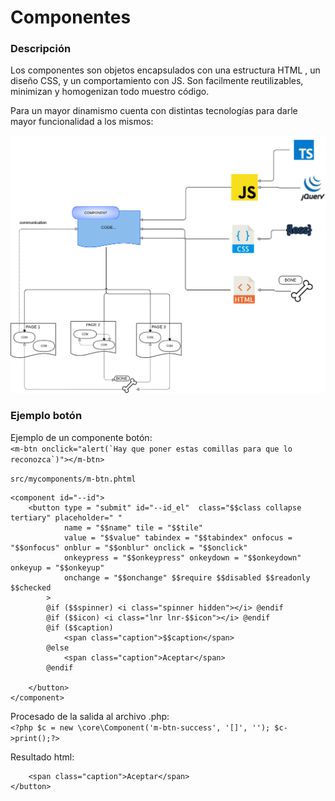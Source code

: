 # Componentes

### Descripción
Los componentes son objetos encapsulados con una estructura HTML , un diseño CSS, y un comportamiento con JS. 
Son facilmente reutilizables, minimizan y homogenizan todo muestro código. 

Para un mayor dinamismo cuenta con distintas tecnologías para darle mayor funcionalidad a los mismos: 

![ESQUEMA](img/Sistemacomponentes.png "Esquema del SkeletonPHP")

### Ejemplo botón
Ejemplo de un componente botón:  
``<m-btn onclick="alert(`Hay que poner estas comillas para que lo reconozca`)"></m-btn>``

`src/mycomponents/m-btn.phtml`
```
<component id="--id"> 
    <button type = "submit" id="--id_el"  class="$$class collapse tertiary" placeholder=" "
            name = "$$name" tile = "$$tile"
            value = "$$value" tabindex = "$$tabindex" onfocus = "$$onfocus" onblur = "$$onblur" onclick = "$$onclick"
            onkeypress = "$$onkeypress" onkeydown = "$$onkeydown" onkeyup = "$$onkeyup"
            onchange = "$$onchange" $$require $$disabled $$readonly $$checked  
        >
        @if ($$spinner) <i class="spinner hidden"></i> @endif
        @if ($$icon) <i class="lnr lnr-$$icon"></i> @endif
        @if ($$caption) 
            <span class="caption">$$caption</span> 
        @else
            <span class="caption">Aceptar</span> 
        @endif
        
    </button>
</component>
```
Procesado de la salida al archivo .php:  
`<?php $c = new \core\Component('m-btn-success', '[]', ''); $c->print();?>`

Resultado html:  
```<button type="submit" id="tag619cca9846628_el" class=" collapse tertiary" placeholder=" ">
    <span class="caption">Aceptar</span> 
</button>
```